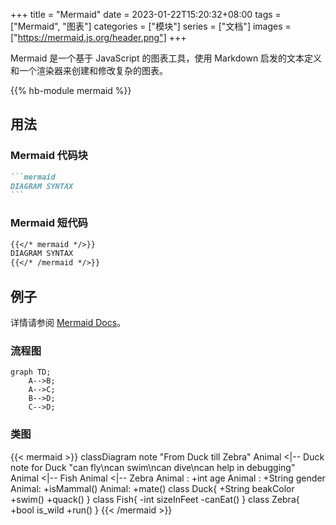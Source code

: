 +++
title = "Mermaid"
date = 2023-01-22T15:20:32+08:00
tags = ["Mermaid", "图表"]
categories = ["模块"]
series = ["文档"]
images = ["https://mermaid.js.org/header.png"]
+++

Mermaid 是一个基于 JavaScript 的图表工具，使用 Markdown 启发的文本定义和一个渲染器来创建和修改复杂的图表。

<!--more-->

{{% hb-module mermaid %}}

## 用法

### Mermaid 代码块

````markdown
```mermaid
DIAGRAM SYNTAX
```
````

### Mermaid 短代码

```markdown
{{</* mermaid */>}}
DIAGRAM SYNTAX
{{</* /mermaid */>}}
```

## 例子

详情请参阅 [Mermaid Docs](https://mermaid.js.org/)。

### 流程图

```mermaid
graph TD;
    A-->B;
    A-->C;
    B-->D;
    C-->D;
```

### 类图

{{< mermaid >}}
classDiagram
note "From Duck till Zebra"
Animal <|-- Duck
note for Duck "can fly\ncan swim\ncan dive\ncan help in debugging"
Animal <|-- Fish
Animal <|-- Zebra
Animal : +int age
Animal : +String gender
Animal: +isMammal()
Animal: +mate()
class Duck{
+String beakColor
+swim()
+quack()
}
class Fish{
-int sizeInFeet
-canEat()
}
class Zebra{
+bool is_wild
+run()
}
{{< /mermaid >}}
